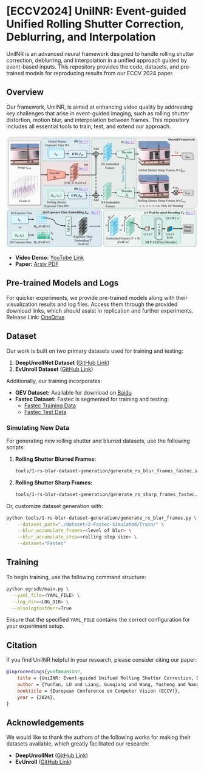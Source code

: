 # [ECCV2024] UniINR: Event-guided Unified Rolling Shutter Correction, Deblurring, and Interpolation

UniINR is an advanced neural framework designed to handle rolling shutter correction, deblurring, and interpolation in a unified approach guided by event-based inputs. This repository provides the code, datasets, and pre-trained models for reproducing results from our ECCV 2024 paper.

## Overview

Our framework, UniINR, is aimed at enhancing video quality by addressing key challenges that arise in event-guided imaging, such as rolling shutter distortion, motion blur, and interpolation between frames. This repository includes all essential tools to train, test, and extend our approach.

![UniINR Framework](framework.png)

- **Video Demo:** [YouTube Link](https://www.youtube.com/watch?v=Zfx9jBkSZmg)
- **Paper:** [Arxiv PDF](https://arxiv.org/pdf/2305.15078)

## Pre-trained Models and Logs

For quicker experiments, we provide pre-trained models along with their visualization results and log files. Access them through the provided download links, which should assist in replication and further experiments. Release Link: [OneDrive](https://hkustgz-my.sharepoint.com/:f:/g/personal/ylu066_connect_hkust-gz_edu_cn/EjTW8WAmm1lMuUfboSyD-NMBxhc0zPyzxZK453JK7JmuoA?e=rsh6Cs)

## Dataset

Our work is built on two primary datasets used for training and testing:
1. **DeepUnrollNet Dataset** ([GitHub Link](https://github.com/ethliup/DeepUnrollNet))
2. **EvUnroll Dataset** ([GitHub Link](https://github.com/zxyemo/EvUnroll))

Additionally, our training incorporates:
- **GEV Dataset:** Available for download on [Baidu](https://pan.baidu.com/s/1_tZxJBeLaznrI0UomsPh9A?pwd=evun#list/path=%2F)
- **Fastec Dataset:** Fastec is segmented for training and testing:
    - [Fastec Training Data](https://drive.google.com/open?id=1gJoI7PSv7KEm2qb9-bt6hiyZ3PPlwEpd)
    - [Fastec Test Data](https://drive.google.com/open?id=1Yfu6sOgIa6vJ6VwAedycjLu-_7rx7vZ2)

### Simulating New Data
For generating new rolling shutter and blurred datasets, use the following scripts:

1. **Rolling Shutter Blurred Frames:**
   ```bash
   tools/1-rs-blur-dataset-generation/generate_rs_blur_frames_fastec.sh
   ```
2. **Rolling Shutter Sharp Frames:**
   ```bash
   tools/1-rs-blur-dataset-generation/generate_rs_sharp_frames_fastec.sh
   ```

Or, customize dataset generation with:
```bash
python tools/1-rs-blur-dataset-generation/generate_rs_blur_frames.py \
    --dataset_path="./dataset/2-Fastec-Simulated/Train/" \
    --blur_accumulate_frames=<level of blur> \
    --blur_accumulate_step=<rolling step size> \
    --dataset="Fastec"
```

## Training

To begin training, use the following command structure:
```bash
python egrsdb/main.py \
  --yaml_file=<YAML_FILE> \
  --log_dir=<LOG_DIR> \
  --alsologtostderr=True
```
Ensure that the specified `YAML_FILE` contains the correct configuration for your experiment setup.



## Citation

If you find UniINR helpful in your research, please consider citing our paper:
```bibtex
@inproceedings{yunfanuniinr,
    title = {UniINR: Event-guided Unified Rolling Shutter Correction, Deblurring, and Interpolation},
    author = {Yunfan, LU and Liang, Guoqiang and Wang, Yusheng and Wang, Lin and Xiong, Hui},
    booktitle = {European Conference on Computer Vision (ECCV)},
    year = {2024},
}
```

## Acknowledgements

We would like to thank the authors of the following works for making their datasets available, which greatly facilitated our research:

- **DeepUnrollNet** ([GitHub Link](https://github.com/ethliup/DeepUnrollNet))
- **EvUnroll** ([GitHub Link](https://github.com/zxyemo/EvUnroll))
